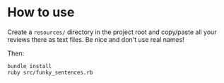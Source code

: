 # How to use

Create a `resources/` directory in the project root and copy/paste all your reviews there as text files. Be nice and don't use real names!

Then:

```
bundle install
ruby src/funky_sentences.rb
```
